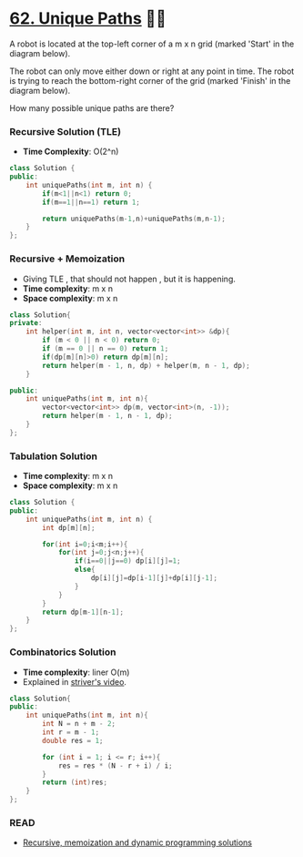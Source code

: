 # [62. Unique Paths](https://leetcode.com/problems/unique-paths/description/) 🌟🌟

A robot is located at the top-left corner of a m x n grid (marked 'Start' in the diagram below).

The robot can only move either down or right at any point in time. The robot is trying to reach the bottom-right corner of the grid (marked 'Finish' in the diagram below).

How many possible unique paths are there?

### Recursive Solution (TLE)

- **Time Complexity**: O(2^n)

```cpp
class Solution {
public:
    int uniquePaths(int m, int n) {
        if(m<1||n<1) return 0;
        if(m==1||n==1) return 1;

        return uniquePaths(m-1,n)+uniquePaths(m,n-1);
    }
};
```

### Recursive + Memoization

- Giving TLE , that should not happen , but it is happening.
- **Time complexity**: m x n
- **Space complexity**: m x n

```cpp
class Solution{
private:
    int helper(int m, int n, vector<vector<int>> &dp){
        if (m < 0 || n < 0) return 0;
        if (m == 0 || n == 0) return 1;
        if(dp[m][n]>0) return dp[m][n];
        return helper(m - 1, n, dp) + helper(m, n - 1, dp);
    }

public:
    int uniquePaths(int m, int n){
        vector<vector<int>> dp(m, vector<int>(n, -1));
        return helper(m - 1, n - 1, dp);
    }
};
```

### Tabulation Solution

- **Time complexity**: m x n
- **Space complexity**: m x n

```cpp
class Solution {
public:
    int uniquePaths(int m, int n) {
        int dp[m][n];

        for(int i=0;i<m;i++){
            for(int j=0;j<n;j++){
                if(i==0||j==0) dp[i][j]=1;
                else{
                    dp[i][j]=dp[i-1][j]+dp[i][j-1];
                }
            }
        }
        return dp[m-1][n-1];
    }
};
```

### Combinatorics Solution

- **Time complexity**: liner O(m)
- Explained in [striver's video](https://www.youtube.com/watch?v=t_f0nwwdg5o&t=23s).

```cpp
class Solution{
public:
    int uniquePaths(int m, int n){
        int N = n + m - 2;
        int r = m - 1;
        double res = 1;

        for (int i = 1; i <= r; i++){
            res = res * (N - r + i) / i;
        }
        return (int)res;
    }
};
```

### READ

- [Recursive, memoization and dynamic programming solutions](https://leetcode.com/problems/unique-paths/discuss/182143/Recursive-memoization-and-dynamic-programming-solutions)
